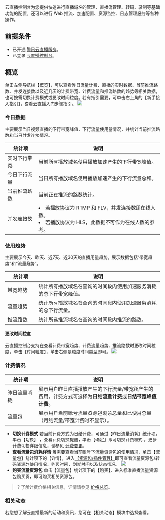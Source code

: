 云直播控制台为您提供快速进行直播域名的管理、直播流管理、转码、录制等基础功能的配置，还可以进行 Web 推流、加速配置、资源监控、日志管理服务等各种操作。 

## 前提条件

- 已开通 [腾讯云直播服务](https://cloud.tencent.com/product/css)。 
- 已登录 [云直播控制台](https://console.cloud.tencent.com/live/livestat)。

## 概览

单击左侧导航栏【概览】，可以查看昨日流量计费、直播的实时数据、当前推流路数、并发连接数以及近几天的计费带宽、计费流量和推流路数的趋势等相关数据，也可按需切换计费模式或更改时间粒度。若有指引需要，可单击右上角的【新手接入指引】，查看云直播入门步骤指引。
![](https://main.qcloudimg.com/raw/505780f9025a4d767c3117c8178df0f9.png)


### 今日数据

主要展示当日视频直播的下行带宽峰值、下行流量使用量情况，并统计当前推流路数和当日并发连接情况。

<table>
<thead><tr><th width="20%">统计项</th><th width="80%">说明</th></tr></thead>
<tbody><tr>
<td>实时下行带宽</td>
<td>当前所有播放域名使用播放加速产生的下行带宽峰值。</td>
</tr>
<tr>
<td>今日下行流量</td>
<td>当日所有播放域名使用播放加速产生的下行流量总和。</td>
</tr>
<tr>
<td>当前推流路数</td>
<td>当前正在推流的路数统计。</td>
</tr>
<tr>
<td>并发连接数</td>
<td><li/>若播放协议为 RTMP 和 FLV，并发连接数即在线人数。<li/>若播放协议为 HLS，此数据不可作为在线人数的参考。</td>
</tr>
</tbody></table>

### 使用趋势

主要展示今天、昨天、近7天、近30天的直播用量趋势，展示数据包括“带宽趋势”和“流量趋势”。

<table>
<thead><tr><th width="20%">统计项</th><th width="80%">说明</th></tr></thead>
<tbody><tr>
<td>带宽趋势</td>
<td>统计所有播放域名在查询的时间段内使用加速服务消耗的总下行带宽峰值。</td>
</tr>
<tr>
<td>流量趋势</td>
<td>统计所有播放域名在查询的时间段内使用加速服务消耗的总下行流量。</td>
</tr>
<tr>
<td>推流路数</td>
<td>统计所选推流域名在查询的时间段内推流的路数。</td>
</tr>
</tbody></table>

#### 更改时间粒度

云直播控制台支持在查看计费带宽趋势、计费流量趋势、推流路数时更改时间粒度，单击【时间粒度】，单击右侧是粒度时间类型即可。
![](https://main.qcloudimg.com/raw/cffb2b56653a752bf65ccb85f94d1afa.png)

### 计费情况

<table>
<thead><tr><th width="20%">统计项</th><th width="80%">说明</th></tr></thead>
<tbody><tr>
<td>昨日流量消耗</td>
<td>展示用户昨日直播播放产生的下行流量/带宽所产生的费用，计费方式可选择为<strong>日结流量计费</strong>或<strong>日结带宽峰值计费</strong>。</td>
</tr>
<tr>
<td>流量包</td>
<td>展示用户当前账号流量资源包剩余总量和已使用总量（月结流量/带宽计费时不显示）。</td>
</tr>
</tbody></table>

- **切换计费模式**
  若当前计费方式为日结计费，可通过【昨日流量消耗】统计项，单击【切换】 ，查看计费切换提醒，单击【确定】即可切换计费模式 。更多计费切换详细信息，请参见 [计费变更](https://cloud.tencent.com/document/product/267/32712)。
- **查看流量包消耗详情**
  若需要查看当前账号下流量资源包的使用情况，单击【流量包】统计项下的【详情】，进入[【资源包/插件管理】](https://console.cloud.tencent.com/live/resources/package?type=traffic)即可查看流量资源包/转码资源包使用情况、购买时间、到期时间以及状态情况。
  ![](https://main.qcloudimg.com/raw/d8340f75d822acb666432bdf4598e014.png)
- **购买流量资源包**
  单击【流量包】统计项下的【购买】，进入标准直播流量资源包购买页，即可购买相关资源包。
>? 了解计费价格相关信息，详情请参见 [价格总览](https://cloud.tencent.com/document/product/267/2818)。

### 相关动态

若您想了解云直播最新的活动和资讯，您可在【相关动态】模块中选择查看。
